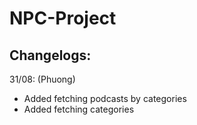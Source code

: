 # NPC-Project

## Changelogs:
31/08: (Phuong)
- Added fetching podcasts by categories
- Added fetching categories

